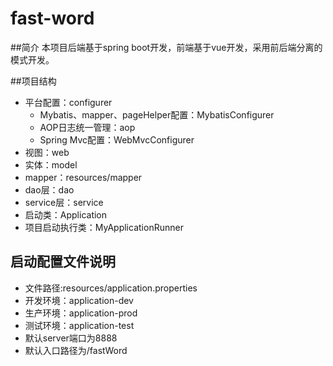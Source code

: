 # fast-word

##简介
本项目后端基于spring boot开发，前端基于vue开发，采用前后端分离的模式开发。

##项目结构
* 平台配置：configurer
    * Mybatis、mapper、pageHelper配置：MybatisConfigurer
    * AOP日志统一管理：aop
    * Spring Mvc配置：WebMvcConfigurer
* 视图：web
* 实体：model
* mapper：resources/mapper
* dao层：dao
* service层：service
* 启动类：Application
* 项目启动执行类：MyApplicationRunner

## 启动配置文件说明
* 文件路径:resources/application.properties
* 开发环境：application-dev
* 生产环境：application-prod
* 测试环境：application-test
* 默认server端口为8888
* 默认入口路径为/fastWord
